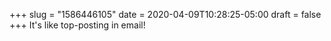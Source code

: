 +++
slug = "1586446105"
date = 2020-04-09T10:28:25-05:00
draft = false
+++
It's like top-posting in email!